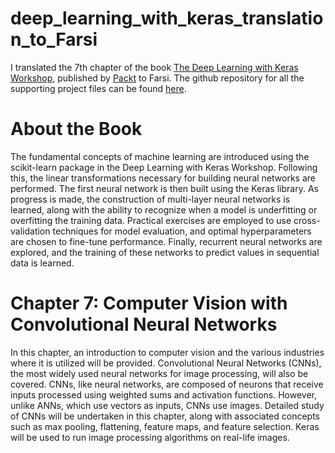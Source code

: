 # deep_learning_with_keras_translation_to_Farsi
I translated the 7th chapter of the book [The Deep Learning with Keras Workshop](https://www.amazon.com/Deep-Learning-Keras-Workshop-network-ebook/dp/B08Q8JJ45N/ref=sr_1_1?dchild=1&keywords=The%20Deep%20Learning%20with%20Keras%20Workshop&qid=1611054389&sr=8-1&utm_source=GitHub&utm_medium=Repository&utm_campaign=9781801071185&utm_term=Deep%20Learning%20with%20Keras&utm_content=The%20Deep%20Learning%20with%20Keras%20Workshop), published by [Packt](https://www.packtpub.com/?utm_source=github) to Farsi. The github repository for all the supporting project files can be found [here](https://github.com/PacktWorkshops/The-Deep-Learning-with-Keras-Workshop).
# About the Book 
The fundamental concepts of machine learning are introduced using the scikit-learn package in the Deep Learning with Keras Workshop. Following this, the linear transformations necessary for building neural networks are performed. The first neural network is then built using the Keras library. As progress is made, the construction of multi-layer neural networks is learned, along with the ability to recognize when a model is underfitting or overfitting the training data. Practical exercises are employed to use cross-validation techniques for model evaluation, and optimal hyperparameters are chosen to fine-tune performance. Finally, recurrent neural networks are explored, and the training of these networks to predict values in sequential data is learned.
# Chapter 7: Computer Vision with Convolutional Neural Networks
In this chapter, an introduction to computer vision and the various industries where it is utilized will be provided. Convolutional Neural Networks (CNNs), the most widely used neural networks for image processing, will also be covered. CNNs, like neural networks, are composed of neurons that receive inputs processed using weighted sums and activation functions. However, unlike ANNs, which use vectors as inputs, CNNs use images. Detailed study of CNNs will be undertaken in this chapter, along with associated concepts such as max pooling, flattening, feature maps, and feature selection. Keras will be used to run image processing algorithms on real-life images.
